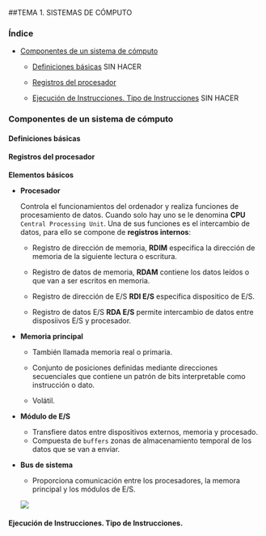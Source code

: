 ##TEMA 1. SISTEMAS DE CÓMPUTO

### Índice
- [ Componentes de un sistema de cómputo](#componentes-de-un-sistema-de-cómputo)

  - [Definiciones básicas](#definiciones-básicas) SIN HACER
  
  - [Registros del procesador](#registros-del-procesador)
  
  - [Ejecución de Instrucciones. Tipo de Instrucciones](#ejecución-de-instrucciones) SIN HACER

### Componentes de un sistema de cómputo

#### Definiciones básicas

#### Registros del procesador

**Elementos básicos**

- **Procesador**

  Controla el funcionamientos del ordenador y realiza funciones de procesamiento de datos. Cuando solo hay uno se le denomina **CPU** `Central Processing Unit`.
  Una de sus funciones es el intercambio de datos, para ello se compone de **registros internos**:
  
  - Registro de dirección de memoria, **RDIM** especifica la dirección de memoria de la siguiente lectura o escritura.

  - Registro de datos de memoria, **RDAM** contiene los datos leídos o que van a ser escritos en memoria.

  - Registro de dirección de E/S **RDI E/S** especifica dispositico de E/S.

  - Registro de datos E/S **RDA E/S** permite intercambio de datos entre disposiivos E/S y procesador.

- **Memoria principal**

  - También llamada memoria real o primaria.

  - Conjunto de posiciones definidas mediante direcciones secuenciales que contiene un patrón de bits interpretable como instrucción o dato.

  - Volátil.

- **Módulo de E/S**
  - Transfiere datos entre dispositivos externos, memoria y procesado.
  - Compuesta de `buffers` zonas de almacenamiento temporal de los datos que se van a enviar.

- **Bus de sistema**

  - Proporciona comunicación entre los procesadores, la memora principal y los módulos de E/S.
  
  ![](https://www.dropbox.com/home/FS?preview=IMG_9478.JPG)
  
#### Ejecución de Instrucciones. Tipo de Instrucciones.
